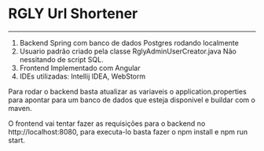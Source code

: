
# RGLY Url Shortener
------
1. Backend Spring com banco de dados Postgres rodando localmente
2. Usuario padrão criado pela classe RglyAdminUserCreator.java Não nessitando de script SQL.
3. Frontend Implementado com Angular
4. IDEs utilizadas: Intellij IDEA, WebStorm

Para rodar o backend basta atualizar as variaveis o application.properties para apontar para um banco de dados que esteja disponivel e buildar com o maven.

O frontend vai tentar fazer as requisições para o backend no http://localhost:8080, para executa-lo basta fazer o npm install e npm run start.
